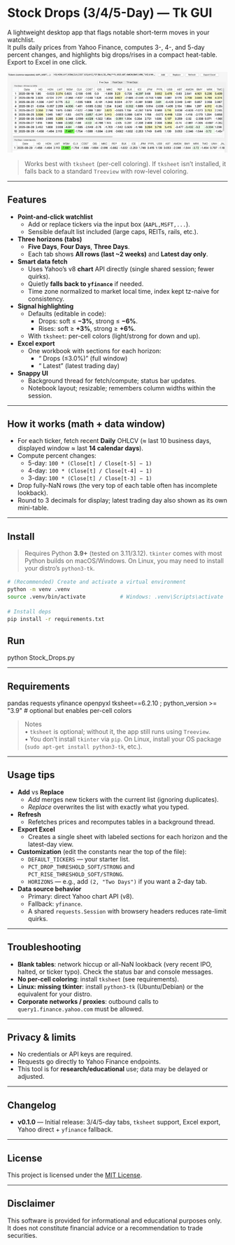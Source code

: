 # Stock Drops (3/4/5-Day) — Tk GUI

A lightweight desktop app that flags notable short-term moves in your watchlist.  
It pulls daily prices from Yahoo Finance, computes 3-, 4-, and 5-day percent changes, and highlights big drops/rises in a compact heat-table. Export to Excel in one click.

![App screenshot](./Stock_Drops_Output.png)

> Works best with `tksheet` (per-cell coloring). If `tksheet` isn’t installed, it falls back to a standard `Treeview` with row-level coloring.

---

## Features

- **Point-and-click watchlist**
  - Add or replace tickers via the input box (`AAPL,MSFT,...`).
  - Sensible default list included (large caps, REITs, rails, etc.).
- **Three horizons (tabs)**
  - **Five Days**, **Four Days**, **Three Days**.
  - Each tab shows **All rows (last ~2 weeks)** and **Latest day only**.
- **Smart data fetch**
  - Uses Yahoo’s v8 **chart** API directly (single shared session; fewer quirks).
  - Quietly **falls back to `yfinance`** if needed.
  - Time zone normalized to market local time, index kept tz-naive for consistency.
- **Signal highlighting**
  - Defaults (editable in code):
    - Drops: soft ≤ **−3%**, strong ≤ **−6%**.
    - Rises: soft ≥ **+3%**, strong ≥ **+6%**.
  - With `tksheet`: per-cell colors (light/strong for down and up).
- **Excel export**
  - One workbook with sections for each horizon:
    - “<Horizon> Drops (≤3.0%)” (full window)  
    - “<Horizon> Latest” (latest trading day)
- **Snappy UI**
  - Background thread for fetch/compute; status bar updates.
  - Notebook layout; resizable; remembers column widths within the session.

---

## How it works (math + data window)

- For each ticker, fetch recent **Daily** OHLCV (≈ last 10 business days, displayed window ≈ last **14 calendar days**).
- Compute percent changes:
  - 5-day: `100 * (Close[t] / Close[t-5] − 1)`
  - 4-day: `100 * (Close[t] / Close[t-4] − 1)`
  - 3-day: `100 * (Close[t] / Close[t-3] − 1)`
- Drop fully-NaN rows (the very top of each table often has incomplete lookback).
- Round to 3 decimals for display; latest trading day also shown as its own mini-table.

---

## Install

> Requires Python **3.9+** (tested on 3.11/3.12). `tkinter` comes with most Python builds on macOS/Windows. On Linux, you may need to install your distro’s `python3-tk`.

```bash
# (Recommended) Create and activate a virtual environment
python -m venv .venv
source .venv/bin/activate           # Windows: .venv\Scripts\activate

# Install deps
pip install -r requirements.txt
```

## Run

python Stock_Drops.py

---

## Requirements

pandas
requests
yfinance
openpyxl
tksheet==6.2.10 ; python_version >= "3.9"   # optional but enables per-cell colors

> Notes  
> • `tksheet` is optional; without it, the app still runs using `Treeview`.  
> • You don’t install `tkinter` via `pip`. On Linux, install your OS package (`sudo apt-get install python3-tk`, etc.).  

---

## Usage tips

- **Add** vs **Replace**  
  - *Add* merges new tickers with the current list (ignoring duplicates).  
  - *Replace* overwrites the list with exactly what you typed.
- **Refresh**  
  - Refetches prices and recomputes tables in a background thread.
- **Export Excel**  
  - Creates a single sheet with labeled sections for each horizon and the latest-day view.
- **Customization** (edit the constants near the top of the file):
  - `DEFAULT_TICKERS` — your starter list.
  - `PCT_DROP_THRESHOLD_SOFT/STRONG` and `PCT_RISE_THRESHOLD_SOFT/STRONG`.
  - `HORIZONS` — e.g., add `(2, "Two Days")` if you want a 2-day tab.
- **Data source behavior**  
  - Primary: direct Yahoo chart API (v8).  
  - Fallback: `yfinance`.  
  - A shared `requests.Session` with browsery headers reduces rate-limit quirks.

---

## Troubleshooting

- **Blank tables**: network hiccup or all-NaN lookback (very recent IPO, halted, or ticker typo). Check the status bar and console messages.  
- **No per-cell coloring**: install `tksheet` (see requirements).  
- **Linux: missing tkinter**: install `python3-tk` (Ubuntu/Debian) or the equivalent for your distro.  
- **Corporate networks / proxies**: outbound calls to `query1.finance.yahoo.com` must be allowed.

---

## Privacy & limits

- No credentials or API keys are required.  
- Requests go directly to Yahoo Finance endpoints.  
- This tool is for **research/educational** use; data may be delayed or adjusted.

---

## Changelog 

- **v0.1.0** — Initial release: 3/4/5-day tabs, `tksheet` support, Excel export, Yahoo direct + `yfinance` fallback.

---

## License

This project is licensed under the [MIT License](../LICENSE).

---

## Disclaimer

This software is provided for informational and educational purposes only.  
It does not constitute financial advice or a recommendation to trade securities.





